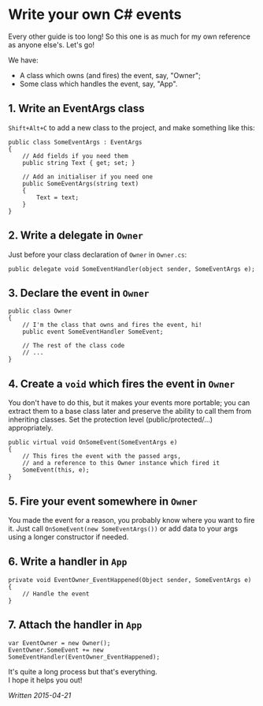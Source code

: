 # Write your own C# events 

Every other guide is too long! So this one is as much for my own reference as anyone else's. Let's go!  

We have:

 - A class which owns (and fires) the event, say, "Owner";
 - Some class which handles the event, say, "App".
 
## 1. Write an EventArgs class

`Shift+Alt+C` to add a new class to the project, and make something like this:

	public class SomeEventArgs : EventArgs
    {
		// Add fields if you need them
        public string Text { get; set; }
		
		// Add an initialiser if you need one
        public SomeEventArgs(string text)
        {
            Text = text;
        }
    }


## 2. Write a delegate in `Owner`

Just before your class declaration of `Owner` in `Owner.cs`:

	public delegate void SomeEventHandler(object sender, SomeEventArgs e);
	
## 3. Declare the event in `Owner`

	public class Owner
	{
		// I'm the class that owns and fires the event, hi!
		public event SomeEventHandler SomeEvent;
		
		// The rest of the class code
		// ...
	}

## 4. Create a `void` which fires the event in `Owner`

You don't have to do this, but it makes your events more portable; you can extract them to a base class later and preserve the ability to call them from inheriting classes. Set the protection level (public/protected/...) appropriately.

	public virtual void OnSomeEvent(SomeEventArgs e)
	{
		// This fires the event with the passed args,
		// and a reference to this Owner instance which fired it
		SomeEvent(this, e);
	}
	
## 5. Fire your event somewhere in `Owner`

You made the event for a reason, you probably know where you want to fire it. Just call `OnSomeEvent(new SomeEventArgs())` or add data to your args using a longer constructor if needed.

## 6. Write a handler in `App`

	private void EventOwner_EventHappened(Object sender, SomeEventArgs e)
	{
		// Handle the event
	}
	
## 7. Attach the handler in `App`

	var EventOwner = new Owner();
	EventOwner.SomeEvent += new SomeEventHandler(EventOwner_EventHappened);
	
It's quite a long process but that's everything.  
I hope it helps you out! 

*Written 2015-04-21*